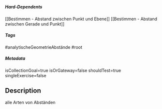 ##### Hard-Dependents
[[Bestimmen - Abstand zwischen Punkt und Ebene]]
[[Bestimmen - Abstand zwischen Gerade und Punkt]]
##### Tags
#analytischeGeometrieAbstände
#root
##### Metadata
isCollectionGoal=true
isOrGateway=false
shouldTest=true
singleExercise=false
## Description
alle Arten von Abständen 
